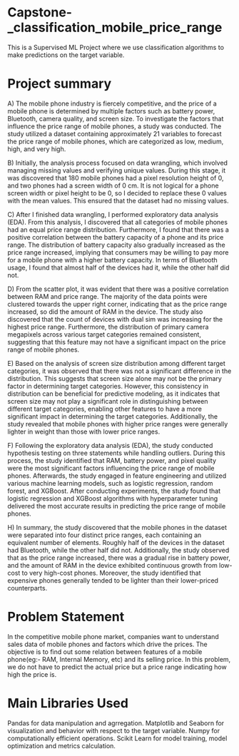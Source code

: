 # Capstone-_classification_mobile_price_range
This is a Supervised ML Project where we use classification algorithms to make predictions on the target variable.
# Project summary
A) The mobile phone industry is fiercely competitive, and the price of a mobile phone is determined by multiple factors such as battery power, Bluetooth, camera quality, and screen size. To investigate the factors that influence the price range of mobile phones, a study was conducted. The study utilized a dataset containing approximately 21 variables to forecast the price range of mobile phones, which are categorized as low, medium, high, and very high.

B) Initially, the analysis process focused on data wrangling, which involved managing missing values and verifying unique values. During this stage, it was discovered that 180 mobile phones had a pixel resolution height of 0, and two phones had a screen width of 0 cm. It is not logical for a phone screen width or pixel height to be 0, so I decided to replace these 0 values with the mean values. This ensured that the dataset had no missing values.

C) After I finished data wrangling, I performed exploratory data analysis (EDA). From this analysis, I discovered that all categories of mobile phones had an equal price range distribution. Furthermore, I found that there was a positive correlation between the battery capacity of a phone and its price range. The distribution of battery capacity also gradually increased as the price range increased, implying that consumers may be willing to pay more for a mobile phone with a higher battery capacity. In terms of Bluetooth usage, I found that almost half of the devices had it, while the other half did not.

D) From the scatter plot, it was evident that there was a positive correlation between RAM and price range. The majority of the data points were clustered towards the upper right corner, indicating that as the price range increased, so did the amount of RAM in the device. The study also discovered that the count of devices with dual sim was increasing for the highest price range. Furthermore, the distribution of primary camera megapixels across various target categories remained consistent, suggesting that this feature may not have a significant impact on the price range of mobile phones.

E) Based on the analysis of screen size distribution among different target categories, it was observed that there was not a significant difference in the distribution. This suggests that screen size alone may not be the primary factor in determining target categories. However, this consistency in distribution can be beneficial for predictive modeling, as it indicates that screen size may not play a significant role in distinguishing between different target categories, enabling other features to have a more significant impact in determining the target categories. Additionally, the study revealed that mobile phones with higher price ranges were generally lighter in weight than those with lower price ranges.

F) Following the exploratory data analysis (EDA), the study conducted hypothesis testing on three statements while handling outliers. During this process, the study identified that RAM, battery power, and pixel quality were the most significant factors influencing the price range of mobile phones. Afterwards, the study engaged in feature engineering and utilized various machine learning models, such as logistic regression, random forest, and XGBoost. After conducting experiments, the study found that logistic regression and XGBoost algorithms with hyperparameter tuning delivered the most accurate results in predicting the price range of mobile phones.

H) In summary, the study discovered that the mobile phones in the dataset were separated into four distinct price ranges, each containing an equivalent number of elements. Roughly half of the devices in the dataset had Bluetooth, while the other half did not. Additionally, the study observed that as the price range increased, there was a gradual rise in battery power, and the amount of RAM in the device exhibited continuous growth from low-cost to very high-cost phones. Moreover, the study identified that expensive phones generally tended to be lighter than their lower-priced counterparts.

# Problem Statement
In the competitive mobile phone market, companies want to understand sales data of mobile phones and factors which drive the prices. The objective is to find out some relation between features of a mobile phone(eg:- RAM, Internal Memory, etc) and its selling price. In this problem, we do not have to predict the actual price but a price range indicating how high the price is.

# Main Libraries Used
Pandas for data manipulation and agrregation.
Matplotlib and Seaborn for visualization and behavior with respect to the target variable.
Numpy for computationally efficient operations.
Scikit Learn for model training, model optimization and metrics calculation.
